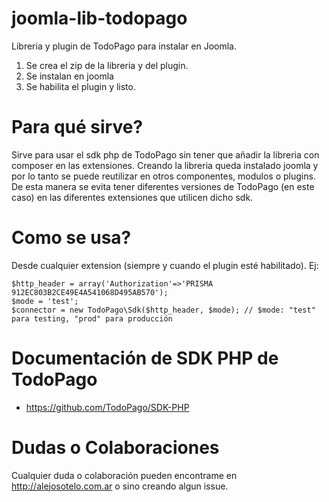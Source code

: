 # joomla-lib-todopago
Libreria y plugin de TodoPago para instalar en Joomla.
1. Se crea el zip de la libreria y del plugin.
2. Se instalan en joomla
3. Se habilita el plugin y listo.

# Para qué sirve?
Sirve para usar el sdk php de TodoPago sin tener que añadir la libreria con composer en las extensiones. Creando la libreria queda instalado joomla y por lo tanto se puede reutilizar en otros componentes, modulos o plugins. De esta manera se evita tener diferentes versiones de TodoPago (en este caso) en las diferentes extensiones que utilicen dicho sdk.

# Como se usa?
Desde cualquier extension (siempre y cuando el plugin esté habilitado). Ej:

    $http_header = array('Authorization'=>'PRISMA 912EC803B2CE49E4A541068D495AB570');
    $mode = 'test';
    $connector = new TodoPago\Sdk($http_header, $mode); // $mode: "test" para testing, "prod" para producción

# Documentación de SDK PHP de TodoPago
* https://github.com/TodoPago/SDK-PHP

# Dudas o Colaboraciones
Cualquier duda o colaboración pueden encontrame en http://alejosotelo.com.ar o sino creando algun issue. 
